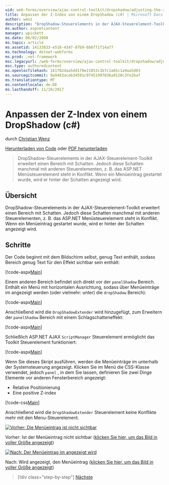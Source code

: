 ```yaml
---
uid: web-forms/overview/ajax-control-toolkit/dropshadow/adjusting-the-z-index-of-a-dropshadow-cs
title: Anpassen der Z-Index von einem DropShadow (c#) | Microsoft Docs
author: wenz
description: "DropShadow-Steuerelements in der AJAX-Steuerelement-Toolkit erweitert einen Bereich mit Schatten. Jedoch diese Schatten manchmal mit anderen Steuerelementen für Insta steht in Konflikt..."
ms.author: aspnetcontent
manager: wpickett
ms.date: 06/02/2008
ms.topic: article
ms.assetid: 14133833-e518-4347-87b9-6b6f71f14a77
ms.technology: dotnet-webforms
ms.prod: .net-framework
msc.legacyurl: /web-forms/overview/ajax-control-toolkit/dropshadow/adjusting-the-z-index-of-a-dropshadow-cs
msc.type: authoredcontent
ms.openlocfilehash: 161f02daa5dd1f0e21853c1b7c1a65c1a9aa5d03
ms.sourcegitcommit: 9a9483aceb34591c97451997036a9120c3fe2baf
ms.translationtype: MT
ms.contentlocale: de-DE
ms.lasthandoff: 11/10/2017
---
```

<a name="adjusting-the-z-index-of-a-dropshadow-c"></a>Anpassen der Z-Index von einem DropShadow (c#)
====================
durch [Christian Wenz](https://github.com/wenz)

[Herunterladen von Code](http://download.microsoft.com/download/5/1/6/51652a81-500b-4f6b-88d3-617103e7941e/DropShadow1.cs.zip) oder [PDF herunterladen](http://download.microsoft.com/download/b/6/a/b6ae89ee-df69-4c87-9bfb-ad1eb2b23373/dropshadow1CS.pdf)

> DropShadow-Steuerelements in der AJAX-Steuerelement-Toolkit erweitert einen Bereich mit Schatten. Jedoch diese Schatten manchmal mit anderen Steuerelementen, z. B. das ASP.NET Menüsteuerelement steht in Konflikt. Wenn ein Menüeintrag gestartet wurde, wird er hinter der Schatten angezeigt wird.


## <a name="overview"></a>Übersicht

DropShadow-Steuerelements in der AJAX-Steuerelement-Toolkit erweitert einen Bereich mit Schatten. Jedoch diese Schatten manchmal mit anderen Steuerelementen, z. B. das ASP.NET Menüsteuerelement steht in Konflikt. Wenn ein Menüeintrag gestartet wurde, wird er hinter der Schatten angezeigt wird.

## <a name="steps"></a>Schritte

Der Code beginnt mit dem Bildschirm selbst, genug Text enthält, sodass Bereich genug Text für den Effekt sichtbar sein enthält:

[!code-aspx[Main](adjusting-the-z-index-of-a-dropshadow-cs/samples/sample1.aspx)]

Einem anderen Bereich befindet sich direkt vor der `panelShadow` Bereich. Enthält ein Menü mit horizontalen Ausrichtung, sodass über Menüeinträge im angezeigt werden (oder vielmehr: unter) die `dropShadow` Bereich):

[!code-aspx[Main](adjusting-the-z-index-of-a-dropshadow-cs/samples/sample2.aspx)]

Anschließend wird die `DropShadowExtender` wird hinzugefügt, zum Erweitern der `panelShadow` Bereich mit einem Schlagschatteneffekt:

[!code-aspx[Main](adjusting-the-z-index-of-a-dropshadow-cs/samples/sample3.aspx)]

Schließlich ASP.NET AJAX `ScriptManager` Steuerelement ermöglicht das Toolkit Steuerelement funktioniert:

[!code-aspx[Main](adjusting-the-z-index-of-a-dropshadow-cs/samples/sample4.aspx)]

Wenn Sie dieses Skript ausführen, werden die Menüeinträge im unterhalb der Systemsteuerung angezeigt. Klicken Sie im Menü die CSS-Klasse verwendet, jedoch `panel` , in dem Sie lassen, definieren Sie zwei Dinge Elemente vor anderen Fensterbereich angezeigt:

- Relative Positionierung
- Eine positive Z-index

[!code-css[Main](adjusting-the-z-index-of-a-dropshadow-cs/samples/sample5.css)]

Anschließend wird die `DropShadowExtender` Steuerelement keine Konflikte mehr mit den Menu-Steuerelement.


[![Vorher: Die Menüeintrag ist nicht sichtbar](adjusting-the-z-index-of-a-dropshadow-cs/_static/image2.png)](adjusting-the-z-index-of-a-dropshadow-cs/_static/image1.png)

Vorher: Ist der Menüeintrag nicht sichtbar ([klicken Sie hier, um das Bild in voller Größe angezeigt](adjusting-the-z-index-of-a-dropshadow-cs/_static/image3.png))


[![Nach: Der Menüeintrag im angezeigt wird](adjusting-the-z-index-of-a-dropshadow-cs/_static/image5.png)](adjusting-the-z-index-of-a-dropshadow-cs/_static/image4.png)

Nach: Wird angezeigt, den Menüeintrag ([klicken Sie hier, um das Bild in voller Größe angezeigt](adjusting-the-z-index-of-a-dropshadow-cs/_static/image6.png))

>[!div class="step-by-step"]
[Nächste](manipulating-dropshadow-properties-from-client-code-cs.md)
